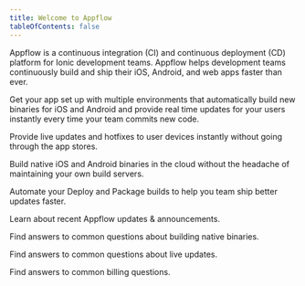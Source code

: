```yaml
---
title: Welcome to Appflow
tableOfContents: false
---
```


Appflow is a continuous integration (CI) and continuous deployment (CD) platform
for Ionic development teams. Appflow helps development teams continuously build and ship
their iOS, Android, and web apps faster than ever.

<docs-cards class="static-width">
  <docs-card header="Quickstart" href="/docs/appflow/quickstart/connect" img="/docs/assets/icons/guide-quickstart.png" alt="rocket flying">
    <p>Get your app set up with multiple environments that automatically build new binaries for
    iOS and Android and provide real time updates for your users instantly every time your team commits
    new code.</p>
  </docs-card>

  <docs-card header="Deploy" href="/docs/appflow/deploy/intro" icon="/docs/assets/icons/guide-deploy-icon.png" alt="double forward arrow">
    <p>Provide live updates and hotfixes to user devices instantly without going through the app stores.</p>
  </docs-card>

  <docs-card header="Package" href="/docs/appflow/package/intro" icon="/docs/assets/icons/guide-package-icon.png" alt="package icon">
    <p>Build native iOS and Android binaries in the cloud without the headache of maintaining your own build servers.</p>
  </docs-card>

  <docs-card header="Automate" href="/docs/appflow/automation/intro" icon="/docs/assets/icons/guide-automate-icon.png" alt="lightning bolt icon">
    <p>Automate your Deploy and Package builds to help you team ship better updates faster.</p>
  </docs-card>

  <docs-card header="News & Updates" href="https://ionic.zendesk.com/hc/en-us/categories/360000410554-Announcements" icon="/docs/assets/icons/guide-news-icon.png" alt="news icon">
    <p>Learn about recent Appflow updates & announcements.</p>
  </docs-card>

  <docs-card header="Package FAQ" href="https://ionic.zendesk.com/hc/en-us/categories/360000410494-Package" icon="/docs/assets/icons/guide-faq-icon.png" alt="lightbulb icon">
    <p>Find answers to common questions about building native binaries.</p>
  </docs-card>

  <docs-card header="Deploy FAQ" href="https://ionic.zendesk.com/hc/en-us/categories/360000409113-Deploy" icon="/docs/assets/icons/guide-faq-icon.png" alt="lightbulb icon">
    <p>Find answers to common questions about live updates.</p>
  </docs-card>

  <docs-card header="Billing FAQ" href="https://ionic.zendesk.com/hc/en-us/categories/360000410574-Billing-Support" icon="/docs/assets/icons/guide-faq-icon.png" lightbulb icon>
    <p>Find answers to common billing questions.</p>
  </docs-card>
</docs-cards>

